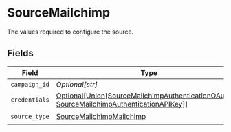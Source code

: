 # SourceMailchimp

The values required to configure the source.


## Fields

| Field                                                                                                                                              | Type                                                                                                                                               | Required                                                                                                                                           | Description                                                                                                                                        |
| -------------------------------------------------------------------------------------------------------------------------------------------------- | -------------------------------------------------------------------------------------------------------------------------------------------------- | -------------------------------------------------------------------------------------------------------------------------------------------------- | -------------------------------------------------------------------------------------------------------------------------------------------------- |
| `campaign_id`                                                                                                                                      | *Optional[str]*                                                                                                                                    | :heavy_minus_sign:                                                                                                                                 | N/A                                                                                                                                                |
| `credentials`                                                                                                                                      | [Optional[Union[SourceMailchimpAuthenticationOAuth20, SourceMailchimpAuthenticationAPIKey]]](../../models/shared/sourcemailchimpauthentication.md) | :heavy_minus_sign:                                                                                                                                 | N/A                                                                                                                                                |
| `source_type`                                                                                                                                      | [SourceMailchimpMailchimp](../../models/shared/sourcemailchimpmailchimp.md)                                                                        | :heavy_check_mark:                                                                                                                                 | N/A                                                                                                                                                |
